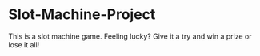 # Slot-Machine-Project
This is a slot machine game. Feeling lucky? Give it a try and win a prize or lose it all!
